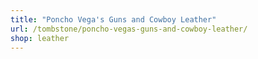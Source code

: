 ```yaml
---
title: "Poncho Vega's Guns and Cowboy Leather"
url: /tombstone/poncho-vegas-guns-and-cowboy-leather/
shop: leather
---
```

